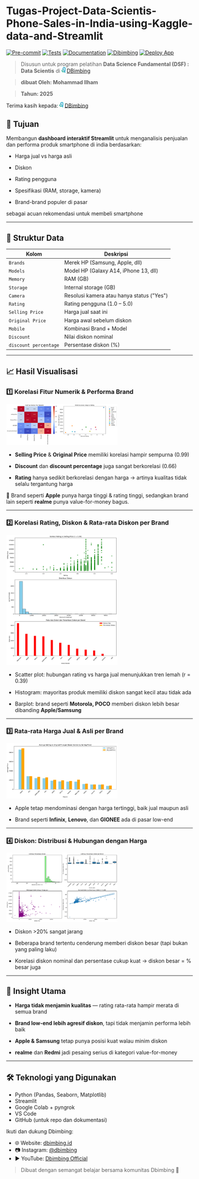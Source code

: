 # Tugas-Project-Data-Scientis-Phone-Sales-in-India-using-Kaggle-data-and-Streamlit


[![Pre-commit](https://img.shields.io/badge/pre--commit-passing-brightgreen?logo=github)](https://github.com/ilhamsaang/Tugas-Data/actions)   [![Tests](https://img.shields.io/badge/tests-passing-brightgreen?logo=github)](https://github.com/ilhamsaang/Tugas-Data/actions)    [![Documentation](https://img.shields.io/badge/Documentation-file-brightblue?logo=readthedocs)](https://docs.google.com/presentation/d/1YEaij5ZeBIOCvQnU78l52Ax7VHRz04ZD/edit?usp=sharing&ouid=106174243456610507450&rtpof=true&sd=true)   [![Dibimbing](https://img.shields.io/badge/Dibimbing-Online%20Bootcamp-Green?logo=bookstack&logoColor=white)](https://dibimbing.id/en) [![Deploy App](https://img.shields.io/badge/APP-streamlit%20-Green?logo=app&logoColor=white)](https://data-scientist-task.streamlit.app/)

> Disusun untuk program pelatihan **Data Science Fundamental (DSF) : Data Scientis** di <img src="./asset/Dbimbing Logo.png" alt="Dbimbing" width="10"/> [DBimbing](https://dibimbing.id/en)

> __dibuat Oleh: Mohammad Ilham__

> __Tahun: 2025__

Terima kasih kepada:
<img src="./asset/Dbimbing Logo.png" alt="Dbimbing" width="10"/> [DBimbing](https://dibimbing.id/en)

## 🎯 Tujuan

Membangun **dashboard interaktif Streamlit** untuk menganalisis penjualan dan performa produk smartphone di india berdasarkan:

- Harga jual vs harga asli

- Diskon

- Rating pengguna

- Spesifikasi (RAM, storage, kamera)

- Brand-brand populer di pasar

sebagai acuan rekomendasi untuk membeli smartphone

---

## 📂 Struktur Data

| Kolom                 | Deskripsi                                  |
|----------------------|---------------------------------------------|
| `Brands`             | Merek HP (Samsung, Apple, dll)              |
| `Models`             | Model HP (Galaxy A14, iPhone 13, dll)       |
| `Memory`             | RAM (GB)                                    |
| `Storage`            | Internal storage (GB)                       |
| `Camera`             | Resolusi kamera atau hanya status ("Yes")   |
| `Rating`             | Rating pengguna (1.0 – 5.0)                 |
| `Selling Price`      | Harga jual saat ini                         |
| `Original Price`     | Harga awal sebelum diskon                   |
| `Mobile`             | Kombinasi Brand + Model                     |
| `Discount`           | Nilai diskon nominal                        |
| `discount percentage`| Persentase diskon (%)                       |

---

## 📈 Hasil Visualisasi

### 1️⃣ Korelasi Fitur Numerik & Performa Brand
<img src="./asset/heatmap fitur numerik dan performa brand berdasarkan harga vs rating.png" alt="Hasil1" width="300"/>

- <strong>Selling Price</strong> & <strong>Original Price</strong> memiliki korelasi hampir sempurna (0.99)

- <strong>Discount</strong> dan <strong>discount percentage</strong> juga sangat berkorelasi (0.66)

- <strong>Rating</strong> hanya sedikit berkorelasi dengan harga → artinya kualitas tidak selalu tergantung harga

📌 Brand seperti **Apple** punya harga tinggi & rating tinggi, sedangkan brand lain seperti **realme** punya value-for-money bagus.

---

### 2️⃣ Korelasi Rating, Diskon & Rata-rata Diskon per Brand

<img src="./asset/Korelasi Rating vs Selling Price, Distribusi diskon, dan rata rata diskon perbrand.png" alt="Hasil2" width="300"/>

- Scatter plot: hubungan rating vs harga jual menunjukkan tren lemah (r = 0.39)

- Histogram: mayoritas produk memiliki diskon sangat kecil atau tidak ada

- Barplot: brand seperti <strong>Motorola, POCO</strong> memberi diskon lebih besar dibanding <strong>Apple/Samsung</strong>

---

### 3️⃣ Rata-rata Harga Jual & Asli per Brand

<img src="./asset/Average Selling vs Original Price per Brand (Sorted by Selling Price).png" alt="Hasil3" width="300"/>

- Apple tetap mendominasi dengan harga tertinggi, baik jual maupun asli

- Brand seperti **Infinix**, **Lenovo**, dan **GIONEE** ada di pasar low-end

---

### 4️⃣ Diskon: Distribusi & Hubungan dengan Harga

<img src="./asset/distribusi persentase diskon, disribusi persentase diskon per brand, hubungan diskon dan harga jual, korelasi vs presentase diskon.png" alt="Hasil4" width="300"/>

- Diskon >20% sangat jarang

- Beberapa brand tertentu cenderung memberi diskon besar (tapi bukan yang paling laku)

- Korelasi diskon nominal dan persentase cukup kuat → diskon besar = % besar juga

---

## 🧠 Insight Utama

- **Harga tidak menjamin kualitas** — rating rata-rata hampir merata di semua brand

- **Brand low-end lebih agresif diskon**, tapi tidak menjamin performa lebih baik

- **Apple & Samsung** tetap punya posisi kuat walau minim diskon

- **realme** dan **Redmi** jadi pesaing serius di kategori value-for-money

---

## 🛠️ Teknologi yang Digunakan

- Python (Pandas, Seaborn, Matplotlib)
- Streamlit
- Google Colab + pyngrok
- VS Code
- GitHub (untuk repo dan dokumentasi)


Ikuti dan dukung Dbimbing:
- 🌐 Website: [dbimbing.id](https://dibimbing.id/en)
- 📷 Instagram: [@dbimbing](https://www.instagram.com/dibimbing.id/)
- ▶️ YouTube: [Dbimbing Official](https://www.youtube.com/@dibimbingid)

> Dibuat dengan semangat belajar bersama komunitas Dbimbing 🚀
